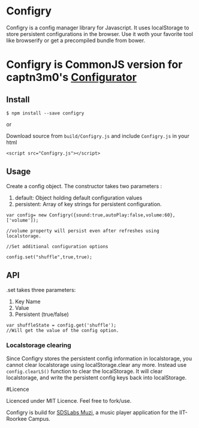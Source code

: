 # Configry 

Configry is a config manager library for Javascript. It uses localStorage to store persistent configurations in the browser. Use it woth your favorite tool like browserify or get a precompiled bundle from bower.

# Configry is CommonJS version for captn3m0's [Configurator](https://github.com/captn3m0/Configurator)

## Install

```
$ npm install --save configry
```
or

Download source from `build/Configry.js` and include `Configry.js` in your html

`<script src="Configry.js"></script>`

## Usage

Create a config object. The constructor takes two parameters :

1. default: Object holding default configuration values
2. persistent: Array of key strings for persistent configuration.

```
var config= new Configry({sound:true,autoPlay:false,volume:60},['volume']);

//volume property will persist even after refreshes using localstorage.

//Set additional configuration options

config.set("shuffle",true,true);
```
## API

.set takes three parameters:

1. Key Name
2. Value
3. Persistent (true/false)

```
var shuffleState = config.get('shuffle');
//Will get the value of the config option.
```

### Localstorage clearing
Since Configry stores the persistent config information in localstorage, you cannot clear localstorage using localStorage.clear any more. Instead use `config.clearLS()` function to clear the localStorage. It will clear localstorage, and write the persistent config keys back into localStorage.

#Licence

Licenced under MIT Licence. Feel free to fork/use.

Configry is build for [SDSLabs Muzi](https://sdslabs.co.in/muzi), a music player application for the IIT-Roorkee Campus.